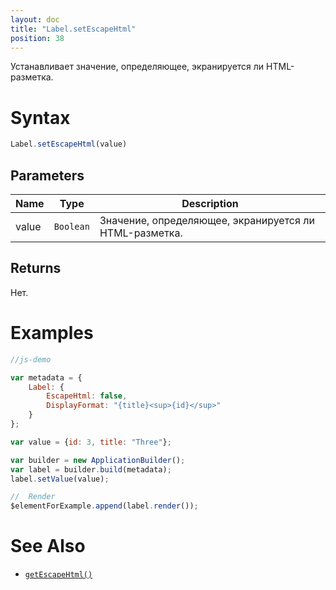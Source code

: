 ```yaml
---
layout: doc
title: "Label.setEscapeHtml"
position: 38
---
```


Устанавливает значение, определяющее, экранируется ли HTML-разметка.

# Syntax

```js
Label.setEscapeHtml(value)
```

## Parameters

Name|Type|Description
----|----------|---------
value|`Boolean`|Значение, определяющее, экранируется ли HTML-разметка.

## Returns

Нет.

# Examples

```js
//js-demo

var metadata = {
    Label: {
        EscapeHtml: false,
        DisplayFormat: "{title}<sup>{id}</sup>"
    }
};

var value = {id: 3, title: "Three"};

var builder = new ApplicationBuilder();
var label = builder.build(metadata);
label.setValue(value);

//  Render
$elementForExample.append(label.render());
```

# See Also

* [`getEscapeHtml()`](../Label.getEscapeHtml/)

